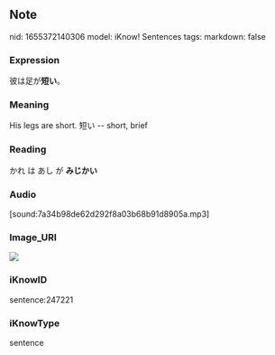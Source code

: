 ## Note
nid: 1655372140306
model: iKnow! Sentences
tags: 
markdown: false

### Expression
彼は足が<b>短い</b>。

### Meaning
His legs are short.
短い -- short, brief

### Reading
かれ は あし が <b>みじかい</b>

### Audio
[sound:7a34b98de62d292f8a03b68b91d8905a.mp3]

### Image_URI
<img src="64f825fbf02019f0d3c368409b02569f.jpg">

### iKnowID
sentence:247221

### iKnowType
sentence
